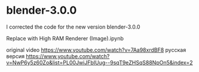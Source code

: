 # blender-3.0.0
I corrected the code for the new version blender-3.0.0

Replace with High RAM Renderer (Image).ipynb


original video https://www.youtube.com/watch?v=7Aa98xrdBF8
русская версия https://www.youtube.com/watch?v=NwP6y5z60Zo&list=PL00JwiJFbIUug--9sqT9eZHSqS88NpOn5&index=2
